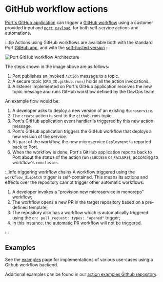 # GitHub workflow actions

[Port's GitHub application](/build-your-software-catalog/sync-data-to-catalog/git/github/installation.md) can trigger a [GitHub workflow](https://docs.github.com/en/actions/using-workflows) using a customer provided input and [`port_payload`](/actions-and-automations/reflect-action-progress/#action-run-json-structure), for both self-service actions and automations.

:::tip
Actions using GitHub workflows are available both with the standard Port [GitHub app](/build-your-software-catalog/sync-data-to-catalog/git/github/github.md), and with the [self-hosted version](/build-your-software-catalog/sync-data-to-catalog/git/github/self-hosted-installation.md)
:::

![Port GitHub workflow Architecture](/img/self-service-actions/portGithubWorkflowArchitecture.png)

The steps shown in the image above are as follows:

1. Port publishes an invoked `Action` message to a topic.
2. A secure topic (`ORG_ID.github.runs`) holds all the action invocations.
3. A listener implemented on Port's GitHub application receives the new topic message and runs GitHub workflow defined by the DevOps team.

An example flow would be:

1. A developer asks to deploy a new version of an existing `Microservice`.
2. The `create` action is sent to the `github.runs` topic.
3. Port's GitHub application event handler is triggered by this new action message.
4. Port's GitHub application triggers the GitHub workflow that deploys a new version of the service.
5. As part of the workflow, the new microservice `Deployment` is reported back to Port.
6. When the workflow is done, Port's GitHub application reports back to Port about the status of the action run (`SUCCESS` or `FAILURE`), according to workflow's `conclusion`.

:::info triggering workflow chains
A workflow triggered using the `workflow_dispatch` trigger is self-contained. This means its actions and effects over the repository cannot trigger other automatic workflows.

1. A developer invokes a "provision new microservice in monorepo" workflow;
2. The workflow opens a new PR in the target repository based on a pre-defined template;
3. The repository also has a workflow which is automatically triggered using the `on: pull_request: types: "opened"` trigger;
4. In this instance, the automatic PR workflow will not be triggered.

:::

## Examples

See the [examples](/actions-and-automations/setup-backend/github-workflow/examples/) page for implementations of various use-cases using a Github workflow backend.  

Additional examples can be found in our [action examples Github repository](https://github.com/port-labs/self-service-actions-examples).
